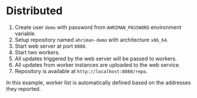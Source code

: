 # Distributed

1. Create user `demo` with password from `AHRIMAN_PASSWORD` environment variable.
2. Setup repository named `ahriman-demo` with architecture `x86_64`.
3. Start web server at port `8080`.
4. Start two workers.
5. All updates triggered by the web server will be passed to workers.
6. All updates from worker instances are uploaded to the web service.
7. Repository is available at `http://localhost:8080/repo`.

In this example, worker list is automatically defined based on the addresses they reported. 
